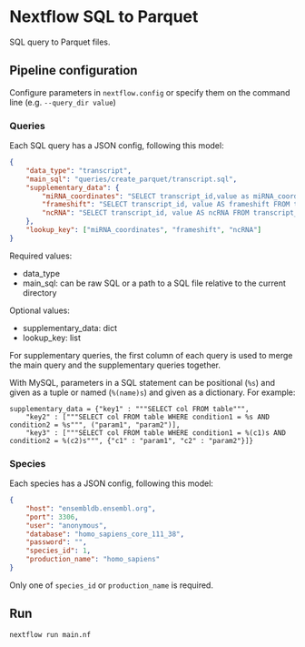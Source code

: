# Nextflow SQL to Parquet
SQL query to Parquet files.

## Pipeline configuration
Configure parameters in `nextflow.config` or specify them on the command line (e.g. `--query_dir value`)

### Queries
Each SQL query has a JSON config, following this model:
```json
{
    "data_type": "transcript",
    "main_sql": "queries/create_parquet/transcript.sql",
    "supplementary_data": {
        "miRNA_coordinates": "SELECT transcript_id,value as miRNA_coordinates FROM transcript_attrib WHERE attrib_type_id=15",
        "frameshift": "SELECT transcript_id, value AS frameshift FROM transcript_attrib  WHERE attrib_type_id=59",
        "ncRNA": "SELECT transcript_id, value AS ncRNA FROM transcript_attrib WHERE attrib_type_id=62"
    },
    "lookup_key": ["miRNA_coordinates", "frameshift", "ncRNA"]
}
```
Required values:
- data_type
- main_sql: can be raw SQL or a path to a SQL file relative to the current directory

Optional values:
- supplementary_data: dict
- lookup_key: list

For supplementary queries, the first column of each query is used to merge the main query and the supplementary queries together.

With MySQL, parameters in a SQL statement can be positional (`%s`) and given as a tuple or named (`%(name)s`) and given as a dictionary. For example:
```
supplementary_data = {"key1" : """SELECT col FROM table""", 
    "key2" : ["""SELECT col FROM table WHERE condition1 = %s AND condition2 = %s""", ("param1", "param2")],
    "key3" : ["""SELECT col FROM table WHERE condition1 = %(c1)s AND condition2 = %(c2)s""", {"c1" : "param1", "c2" : "param2"}]} 
```


### Species
Each species has a JSON config, following this model:
```json
{
    "host": "ensembldb.ensembl.org",
    "port": 3306,
    "user": "anonymous",
    "database": "homo_sapiens_core_111_38",
    "password": "",
    "species_id": 1,
    "production_name": "homo_sapiens"
}
```
Only one of `species_id` or `production_name` is required.


## Run
```
nextflow run main.nf
```